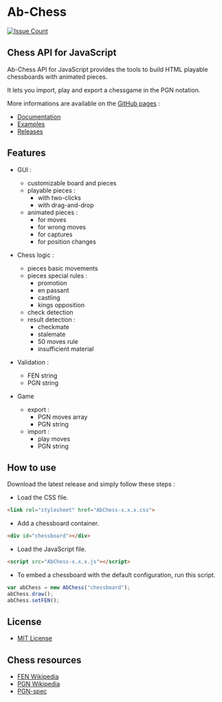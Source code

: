 # Ab-Chess

[![Issue Count](https://codeclimate.com/github/Nimzozo/Ab-Chess/badges/issue_count.svg)](https://codeclimate.com/github/Nimzozo/Ab-Chess)

## Chess API for JavaScript

Ab-Chess API for JavaScript provides the tools to build HTML playable chessboards with animated pieces.

It lets you import, play and export a chessgame in the PGN notation.

More informations are available on the [GitHub pages](https://nimzozo.github.io/Ab-Chess/) :

- [Documentation](https://nimzozo.github.io/Ab-Chess/docs/overview.html)
- [Examples](https://nimzozo.github.io/Ab-Chess/examples/basics/default.html)
- [Releases](https://nimzozo.github.io/Ab-Chess/download.html)

## Features

- GUI :
  - customizable board and pieces
  - playable pieces :
    - with two-clicks
    - with drag-and-drop
  - animated pieces :
    - for moves
    - for wrong moves
    - for captures
    - for position changes

- Chess logic :
  - pieces basic movements
  - pieces special rules :
    - promotion
    - en passant
    - castling
    - kings opposition
  - check detection
  - result detection :
    - checkmate
    - stalemate
    - 50 moves rule
    - insufficient material

- Validation :
  - FEN string
  - PGN string

- Game
  - export :
    - PGN moves array
    - PGN string
  - import :
    - play moves
    - PGN string

## How to use

Download the latest release and simply follow these steps :

- Load the CSS file.
```html
<link rel="stylesheet" href="AbChess-x.x.x.css">
```

- Add a chessboard container.
```html
<div id="chessboard"></div>
```

- Load the JavaScript file.
```html
<script src="AbChess-x.x.x.js"></script>
```

- To embed a chessboard with the default configuration, run this script.
```javascript
var abChess = new AbChess("chessboard");
abChess.draw();
abChess.setFEN();
```

## License

- [MIT License](https://github.com/Nimzozo/ab-chess/blob/master/LICENSE.txt)

## Chess resources

- [FEN Wikipedia](https://en.wikipedia.org/wiki/Forsyth%E2%80%93Edwards_Notation)
- [PGN Wikipedia](https://en.wikipedia.org/wiki/Portable_Game_Notation)
- [PGN-spec](https://www.chessclub.com/user/help/PGN-spec)
